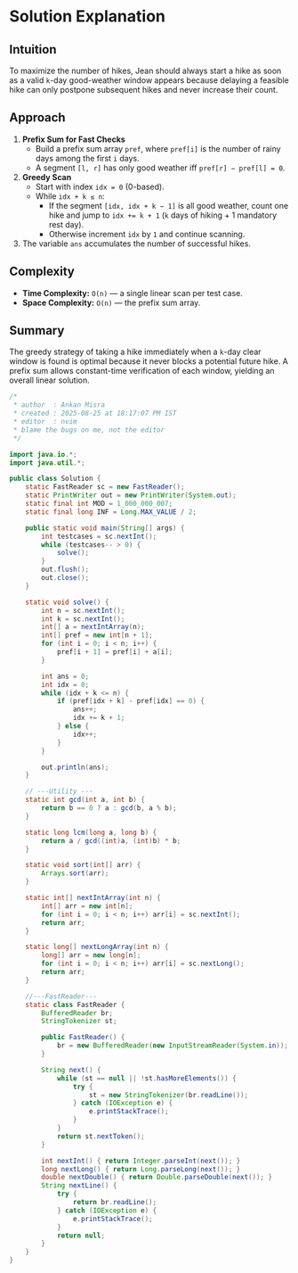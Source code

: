

# Solution Explanation

## Intuition
To maximize the number of hikes, Jean should always start a hike as soon as a valid `k`-day good-weather window appears because delaying a feasible hike can only postpone subsequent hikes and never increase their count.

## Approach
1. **Prefix Sum for Fast Checks**
   * Build a prefix sum array `pref`, where `pref[i]` is the number of rainy days among the first `i` days.
   * A segment `[l, r]` has only good weather iff `pref[r] − pref[l] = 0`.
2. **Greedy Scan**
   * Start with index `idx = 0` (0-based).
   * While `idx + k ≤ n`:
     * If the segment `[idx, idx + k − 1]` is all good weather, count one hike and jump to `idx += k + 1` (`k` days of hiking + 1 mandatory rest day).
     * Otherwise increment `idx` by `1` and continue scanning.
3. The variable `ans` accumulates the number of successful hikes.

## Complexity
* **Time Complexity:** `O(n)` — a single linear scan per test case.
* **Space Complexity:** `O(n)` — the prefix sum array.

## Summary
The greedy strategy of taking a hike immediately when a `k`-day clear window is found is optimal because it never blocks a potential future hike. A prefix sum allows constant-time verification of each window, yielding an overall linear solution.
```java
/*
 * author  : Ankan Misra
 * created : 2025-08-25 at 18:17:07 PM IST
 * editor  : nvim
 * blame the bugs on me, not the editor
 */

import java.io.*;
import java.util.*;

public class Solution {
    static FastReader sc = new FastReader();
    static PrintWriter out = new PrintWriter(System.out);
    static final int MOD = 1_000_000_007;
    static final long INF = Long.MAX_VALUE / 2;

    public static void main(String[] args) {
        int testcases = sc.nextInt();
        while (testcases-- > 0) {
            solve();
        }
        out.flush();
        out.close();
    }

    static void solve() {
        int n = sc.nextInt();
        int k = sc.nextInt();
        int[] a = nextIntArray(n);
        int[] pref = new int[n + 1];
        for (int i = 0; i < n; i++) {
            pref[i + 1] = pref[i] + a[i];
        }

        int ans = 0;
        int idx = 0;
        while (idx + k <= n) {
            if (pref[idx + k] - pref[idx] == 0) {
                ans++;
                idx += k + 1;
            } else {
                idx++;
            }
        }

        out.println(ans);
    }

    // ---Utility ---
    static int gcd(int a, int b) {
        return b == 0 ? a : gcd(b, a % b);
    }

    static long lcm(long a, long b) {
        return a / gcd((int)a, (int)b) * b;
    }

    static void sort(int[] arr) {
        Arrays.sort(arr);
    }

    static int[] nextIntArray(int n) {
        int[] arr = new int[n];
        for (int i = 0; i < n; i++) arr[i] = sc.nextInt();
        return arr;
    }

    static long[] nextLongArray(int n) {
        long[] arr = new long[n];
        for (int i = 0; i < n; i++) arr[i] = sc.nextLong();
        return arr;
    }

    //---FastReader---
    static class FastReader {
        BufferedReader br;
        StringTokenizer st;

        public FastReader() {
            br = new BufferedReader(new InputStreamReader(System.in));
        }

        String next() {
            while (st == null || !st.hasMoreElements()) {
                try {
                    st = new StringTokenizer(br.readLine());
                } catch (IOException e) {
                    e.printStackTrace();
                }
            }
            return st.nextToken();
        }

        int nextInt() { return Integer.parseInt(next()); }
        long nextLong() { return Long.parseLong(next()); }
        double nextDouble() { return Double.parseDouble(next()); }
        String nextLine() {
            try {
                return br.readLine();
            } catch (IOException e) {
                e.printStackTrace();
            }
            return null;
        }
    }
}
```


